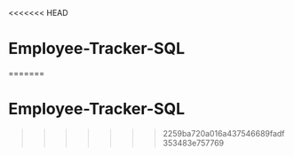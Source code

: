 <<<<<<< HEAD
# Employee-Tracker-SQL
=======
# Employee-Tracker-SQL
>>>>>>> 2259ba720a016a437546689fadf353483e757769
